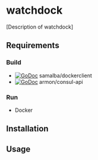 # watchdock
[Description of watchdock]

## Requirements
### Build
* [![GoDoc](http://img.shields.io/badge/godoc-samalba/dockerclient-blue.svg?style=flat-square&style.png)](http://godoc.org/github.com/samalba/dockerclient) samalba/dockerclient
* [![GoDoc](http://img.shields.io/badge/godoc-armon/consul-api-blue.svg?style=flat-square&style.png)](http://godoc.org/github.com/armon/consul-api) armon/consul-api

### Run
* Docker

## Installation


## Usage
